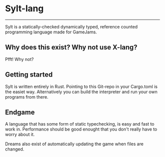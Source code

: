 # Sylt-lang
-----------
Sylt is a statically-checked dynamically typed, reference counted programming
language made for GameJams.


## Why does this exist? Why not use X-lang?
Pfft! Why not?
    

## Getting started
Sylt is written entirely in Rust. Pointing to this Git-repo 
in your Cargo.toml is the easiet way. Alternatively you can
build the interpreter and run your own programs from there.


## Endgame
A language that has some form of static typechecking, is easy and fast to work
in. Performance should be good enought that you don't really have to worry
about it.

Dreams also exist of automatically updating the game when files are changed.

